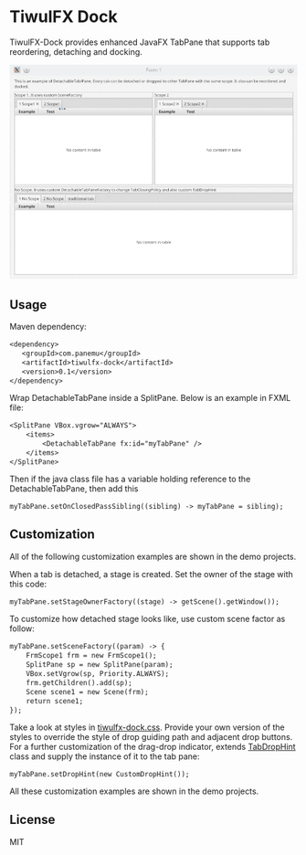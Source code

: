 # TiwulFX Dock
TiwulFX-Dock provides enhanced JavaFX TabPane that supports tab reordering, detaching and docking.

![Demo](media/tiwulfx-dock-demo.gif)

## Usage

Maven dependency:
```
<dependency>
   <groupId>com.panemu</groupId>
   <artifactId>tiwulfx-dock</artifactId>
   <version>0.1</version>
</dependency>
```

Wrap DetachableTabPane inside a SplitPane. Below is an example in FXML file:
```
<SplitPane VBox.vgrow="ALWAYS">
	<items>
		<DetachableTabPane fx:id="myTabPane" />
	</items>
</SplitPane>
```

Then if the java class file has a variable holding reference to the DetachableTabPane, then add this
```
myTabPane.setOnClosedPassSibling((sibling) -> myTabPane = sibling);
```

## Customization

All of the following customization examples are shown in the demo projects.

When a tab is detached, a stage is created. Set the owner of the stage with this code:
```
myTabPane.setStageOwnerFactory((stage) -> getScene().getWindow());
```

To customize how detached stage looks like, use custom scene factor as follow:
```
myTabPane.setSceneFactory((param) -> {
	FrmScope1 frm = new FrmScope1();
	SplitPane sp = new SplitPane(param);
	VBox.setVgrow(sp, Priority.ALWAYS);
	frm.getChildren().add(sp);
	Scene scene1 = new Scene(frm);
	return scene1;
});
```

Take a look at styles in [tiwulfx-dock.css](https://github.com/panemu/tiwulfx-dock/blob/main/src/main/resources/com/panemu/tiwulfx/control/dock/tiwulfx-dock.css).
Provide your own version of the styles to override the style of drop guiding path and adjacent drop buttons. For a further customization of the drag-drop indicator, extends [TabDropHint](https://github.com/panemu/tiwulfx-dock/blob/main/src/main/java/com/panemu/tiwulfx/control/dock/TabDropHint.java) class
and supply the instance of it to the tab pane:
```
myTabPane.setDropHint(new CustomDropHint());
```

All these customization examples are shown in the demo projects.


## License

MIT
